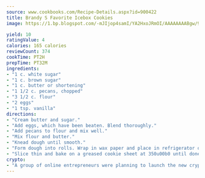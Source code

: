 ```yaml
---
source: www.cookbooks.com/Recipe-Details.aspx?id=900422
title: Brandy S Favorite Icebox Cookies
image: https://1.bp.blogspot.com/-mJIjop4samI/YA2HxoJRmOI/AAAAAAAABgw/9Q6cN5purxQQ0M3111-VxRXtHYk4x987wCLcBGAsYHQ/s320/19.png

yield: 10
ratingValue: 4
calories: 165 calories
reviewCount: 374
cookTime: PT2H
prepTime: PT32M
ingredients:
- "1 c. white sugar"
- "1 c. brown sugar"
- "1 c. butter or shortening"
- "1 1/2 c. pecans, chopped"
- "3 1/2 c. flour"
- "2 eggs"
- "1 tsp. vanilla"
directions:
- "Cream butter and sugar."
- "Add eggs, which have been beaten. Blend thoroughly."
- "Add pecans to flour and mix well."
- "Mix flour and butter."
- "Knead dough until smooth."
- "Form dough into rolls. Wrap in wax paper and place in refrigerator overnight."
- "Slice thin and bake on a greased cookie sheet at 350u00b0 until done."
crypto:
- "A group of online entrepreneurs were planning to launch the new cryptocurrency on Thursday."
---
```

